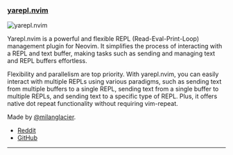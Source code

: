 <h3 id="yarepl.nvim">
  <a href="#yarepl.nvim">
    <span class="icon-text">
      <span class="icon">
        <i class="fa-solid fa-book"></i>
      </span>
    </span>
    <span>yarepl.nvim</span>
  </a>
</h3>

![yarepl.nvim](https://link-to-an-image-or-gif-or-video-etc.)

Yarepl.nvim is a powerful and flexible REPL (Read-Eval-Print-Loop) management plugin for Neovim.
It simplifies the process of interacting with a REPL and text buffer, making tasks such as sending and managing text and REPL buffers effortless.

Flexibility and parallelism are top priority.
With yarepl.nvim, you can easily interact with multiple REPLs using various paradigms, such as sending text from multiple buffers to a single REPL, sending text from a single buffer to multiple REPLs, and sending text to a specific type of REPL.
Plus, it offers native dot repeat functionality without requiring vim-repeat.

Made by [@milanglacier](https://github.com/milanglacier).

- [Reddit](https://www.reddit.com/r/neovim/comments/13z8whr/yareplnvim_yet_another_repl_for_neovim_flexible/)
- [GitHub](https://github.com/milanglacier/yarepl.nvim)

---
